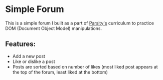 # Simple Forum

This is a simple forum I built as a part of [Parsity's](https://parsity.io/) curriculum to practice DOM (Document Object Model) manipulations.

## Features:

- Add a new post
- Like or dislike a post
- Posts are sorted based on number of likes (most liked post appears at the top of the forum, least liked at the bottom)
